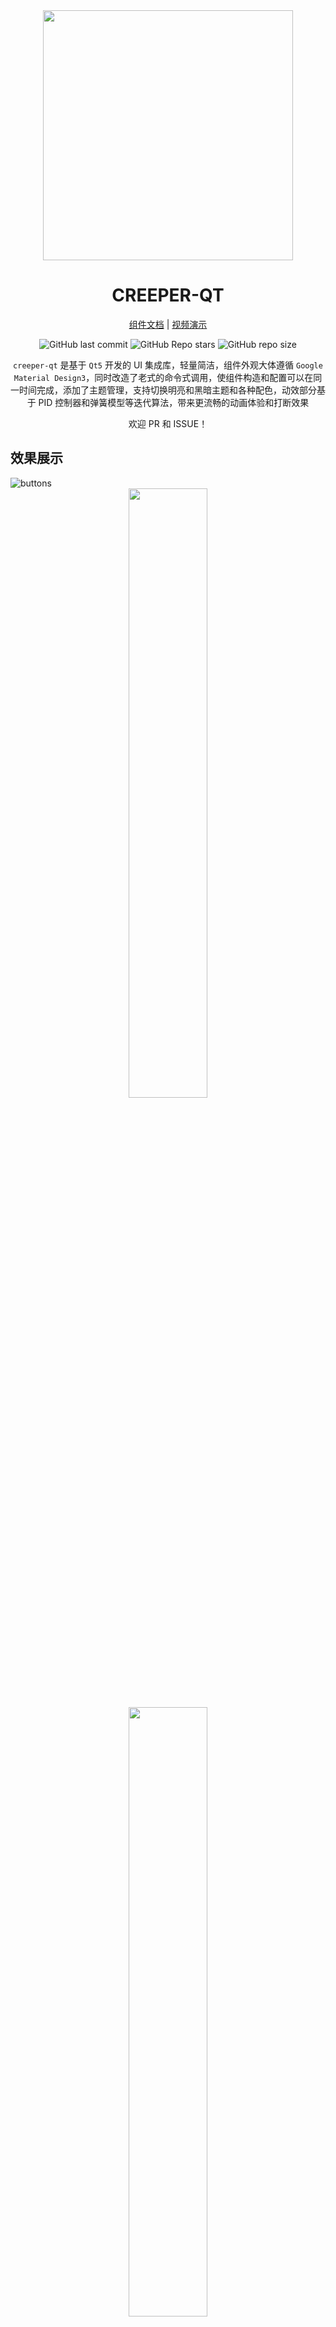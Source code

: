 <div align=center>

<div align=center><img src="doc/image/creeper-qt.jpg" width=400></div>

<h1>CREEPER-QT</h1>

[组件文档](./doc/widgets.md) | [视频演示](https://www.bilibili.com/video/BV1GAq5YZEtr/?share_source=copy_web&vd_source=64f4d9d099bf51aa199961a8349d034b)

![GitHub last commit](https://img.shields.io/github/last-commit/creeper5820/creeper-qt?style=for-the-badge&labelColor=101418&color=9ccbfb) ![GitHub Repo stars](https://img.shields.io/github/stars/creeper5820/creeper-qt?style=for-the-badge&labelColor=101418&color=b9c8da) ![GitHub repo size](https://img.shields.io/github/repo-size/creeper5820/creeper-qt?style=for-the-badge&labelColor=101418&color=d3bfe6)

`creeper-qt` 是基于 `Qt5` 开发的 UI 集成库，轻量简洁，组件外观大体遵循 `Google Material Design3`，同时改造了老式的命令式调用，使组件构造和配置可以在同一时间完成，添加了主题管理，支持切换明亮和黑暗主题和各种配色，动效部分基于 PID 控制器和弹簧模型等迭代算法，带来更流畅的动画体验和打断效果

欢迎 PR 和 ISSUE！

</div>

## 效果展示

<img src="doc/image/blue-style-widgets.png" title="" alt="buttons" data-align="center">

<div align=center>
    <img src="doc/image/switch-working.gif" width=50%>
</div>

<div align=center>
    <img src="doc/image/filled-text-field.gif" width=50%>
</div>

<img src="doc/image/example-login.png" title="" alt="example-login" data-align="center">

<img src="doc/image/example-widgets.png" title="" alt="example-widgets" data-align="center">

## 调用示例

使用 Cmake 导入

```cmake
cmake_minimum_required(VERSION 3.22)

project(hello-world)

# Qt5 是项目依赖的库，记得导入
find_package(Qt5 REQUIRED COMPONENTS Widgets)
find_package(creeper-qt REQUIRED)

# Eigen 是 Header only 的，不用 find 也可以，只要保证
# 环境中能搜寻到头文件
# 如果只是二次开发的话，就不需要该库了
# Eigen 只在实现时用到了
find_package(Eigen3 REQUIRED)

# 在 Windows 下, 安装目录如果没有暴露在环境变量, 
# 需要手动指定一下, 项目才能找到头文件
# dll 文件在我这能找到, 没有在其他电脑上测过, 可能需要注意一下
# include_directories(D:/Software/msys2/usr/include/)

set(CMAKE_AUTOMOC ON)
set(CMAKE_AUTORCC ON)
set(CMAKE_AUTOUIC ON)

add_executable(${PROJECT_NAME}
    main.cc
)
target_link_libraries(${PROJECT_NAME}
    creeper-qt::creeper-qt
    Qt5::Widgets
)
```

然后在项目中使用：

```cpp
#include < ... >

int main(int argc, char* argv[]) {
    using namespace creeper;

    // Qt 运行时初始化
    auto application = new QApplication { argc, argv };

    // 创建主题管理器，可以传入主题包
    auto theme_manager = ThemeManager { kBlueMikuThemePack };

    namespace pro = filled_button::pro;
    auto button   = FilledButton {
        pro::ThemeManager { theme_manager }, // 与主题管理器绑定
        pro::FixedSize { 100, 50 },          // 设置固定大小
        pro::Text { "你好世界" },            // 设置文字
        pro::Clickable { [] { qDebug() << "Hello World"; } },
    };
    button.show();

    // 将主题应用到注册过的组件中
    theme_manager.apply_theme();

    return application->exec();
}
```

## 安装指南

### 项目依赖

- `gcc-13` 及以上，支持完整 range 等特性
- `cmake`
- `eigen`
- `qt-5`

```zsh
# on arch linux
sudo pacman -S eigen qt5-base

# on ubuntu
# ubuntu 默认 gcc 版本比较低，建议使用 ppa 下载较新的版本
# 或者直接下载二进制文件放进环境中
sudo apt install libeigen3-dev qtbase5-dev
```

### 方式一 直接使用源文件

把项目拉下来吧

```bash
cd path/to/your/project/lib/dir/
git clone https://github.com/creeper5820/creeper-qt
```

Edit your `CMakeLists.txt`:

```cmake
include_directories(${库的根路径})
add_executable(${EXAMPLE_NAME}
    ${这个库所有的 .cc 文件}
)
target_link_libraries(
    ${EXAMPLE_NAME}
    Qt5::Widgets
)
```

### 方式二 Linux 平台编译安装

```bash
# 下载这个项目
git clone https://github.com/creeper5820/creeper-qt
# 进入项目根目录
cd creeper-qt
# build
cmake -B build
cmake --build build
# 下载到全局环境中，理论上是 /usr/local 里面
cd build && sudo make install
./widgets
```

### 方式三 Windows 平台编译安装

我推荐使用MSYS2环境使用这个库: [MYSY2-INSTALLATION](https://www.msys2.org/docs/installer/)

<img src="doc/image/windows-neofetch.png" title="" alt="win" data-align="center">

看呐, 我没有使用Linux (

不得不说, 在Windows使用`zsh`和`pacman`包管理是一件令人惬意的事情

切入正题, 进入MSYS2终端

```sh
## 先刷新一下软件包数据
pacman -Sy

## 安装编译使用的工具链
pacman -S  mingw-w64-x86_64-toolchain

## 安装 Qt5
pacman -S mingw64/mingw-w64-x86_64-qt5

## 安装依赖
pacman -S mingw-w64-x86_64-eigen3

## 如果依赖找不到可以搜索一下对应版本的包, 找到 mingw 的版本就行
pacman -Ss eigen3
```

到这里就可以编译这个库了, 如果还是会有一些依赖问题, 可以Google一下如何在MSYS2中安装QT5

```sh
## 依然是在MSYS2环境中
## 进入项目根目录
mkdir build

## 在根目录进行项目配置
## 请务必使用"MinGW Makefiles"
## CMAKE_INSTALL_PREFIX 参数指定了安装目录, 
## 默认的下载目录一般会是 C:/Program Files (x86)/
## 会提示没有权限
cmake -G "MinGW Makefiles" -B build -DCMAKE_INSTALL_PREFIX="C:/xxx/xxx/"

## 编译之
## 或者在build目录下使用 mingw32-make -j
cmake --build build

## 安装库, 注意调用的是mingw的make
## 直接使用make可能会出现错误
cd build && mingw32-make install

## 可以查看所有文件的安装位置
cat install_manifest.txt

## 启动实例程序
./widgets.exe
```

需要注意的是, 如果在本机而不是MSYS2中打开编译好的可执行文件, 会报找不到Qt的dll, 因为在MSYS2下载的Qt没有暴露在Windows环境中

## 风格约定

### 绘图函数调用的参数遵从下面的顺序

1. 内容项，类似于 Text
2. 颜色配置项
3. 形状配置项

## 待做事项

- [ ] 增加更多的组件

- [ ] 按钮的禁止效果

- [ ] 增加视图容器，原生的不可用

- [ ] 给自己做一个设置中心吧

- [ ] 做一个日历模组
